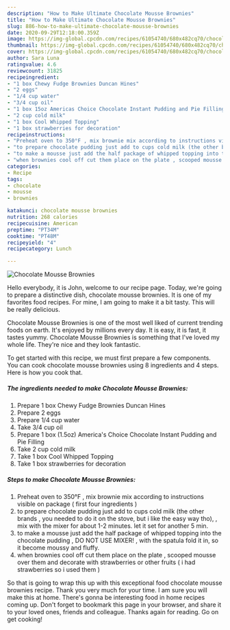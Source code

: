 ```yaml
---
description: "How to Make Ultimate Chocolate Mousse Brownies"
title: "How to Make Ultimate Chocolate Mousse Brownies"
slug: 886-how-to-make-ultimate-chocolate-mousse-brownies
date: 2020-09-29T12:18:00.359Z
image: https://img-global.cpcdn.com/recipes/61054740/680x482cq70/chocolate-mousse-brownies-recipe-main-photo.jpg
thumbnail: https://img-global.cpcdn.com/recipes/61054740/680x482cq70/chocolate-mousse-brownies-recipe-main-photo.jpg
cover: https://img-global.cpcdn.com/recipes/61054740/680x482cq70/chocolate-mousse-brownies-recipe-main-photo.jpg
author: Sara Luna
ratingvalue: 4.6
reviewcount: 31825
recipeingredient:
- "1 box Chewy Fudge Brownies Duncan Hines"
- "2 eggs"
- "1/4 cup water"
- "3/4 cup oil"
- "1 box 15oz Americas Choice Chocolate Instant Pudding and Pie Filling"
- "2 cup cold milk"
- "1 box Cool Whipped Topping"
- "1 box strawberries for decoration"
recipeinstructions:
- "Preheat oven to 350°F , mix brownie mix according to instructions visible on package ( first four ingredients )"
- "to prepare chocolate pudding just add to cups cold milk (the other brands , you needed to do it on the stove, but i like the easy way tho), , mix with the mixer for about 1-2 minutes.  let it set for another 5 min."
- "to make a mousse just add the half package of whipped topping into the chocolate pudding  , DO NOT USE MIXER! , with the spatula fold it in, so it become moussy and fluffy."
- "when brownies cool off cut them place on the plate , scooped mousse over them and decorate with strawberries or other fruits ( i had strawberries so i used them )"
categories:
- Recipe
tags:
- chocolate
- mousse
- brownies

katakunci: chocolate mousse brownies 
nutrition: 268 calories
recipecuisine: American
preptime: "PT34M"
cooktime: "PT48M"
recipeyield: "4"
recipecategory: Lunch

---
```



![Chocolate Mousse Brownies](https://img-global.cpcdn.com/recipes/61054740/680x482cq70/chocolate-mousse-brownies-recipe-main-photo.jpg)

Hello everybody, it is John, welcome to our recipe page. Today, we're going to prepare a distinctive dish, chocolate mousse brownies. It is one of my favorites food recipes. For mine, I am going to make it a bit tasty. This will be really delicious.



Chocolate Mousse Brownies is one of the most well liked of current trending foods on earth. It's enjoyed by millions every day. It is easy, it is fast, it tastes yummy. Chocolate Mousse Brownies is something that I've loved my whole life. They're nice and they look fantastic.


To get started with this recipe, we must first prepare a few components. You can cook chocolate mousse brownies using 8 ingredients and 4 steps. Here is how you cook that.

<!--inarticleads1-->

##### The ingredients needed to make Chocolate Mousse Brownies:

1. Prepare 1 box Chewy Fudge Brownies Duncan Hines
1. Prepare 2 eggs
1. Prepare 1/4 cup water
1. Take 3/4 cup oil
1. Prepare 1 box (1.5oz) America&#39;s Choice Chocolate Instant Pudding and Pie Filling
1. Take 2 cup cold milk
1. Take 1 box Cool Whipped Topping
1. Take 1 box strawberries for decoration




<!--inarticleads2-->

##### Steps to make Chocolate Mousse Brownies:

1. Preheat oven to 350°F , mix brownie mix according to instructions visible on package ( first four ingredients )
1. to prepare chocolate pudding just add to cups cold milk (the other brands , you needed to do it on the stove, but i like the easy way tho), , mix with the mixer for about 1-2 minutes.  let it set for another 5 min.
1. to make a mousse just add the half package of whipped topping into the chocolate pudding  , DO NOT USE MIXER! , with the spatula fold it in, so it become moussy and fluffy.
1. when brownies cool off cut them place on the plate , scooped mousse over them and decorate with strawberries or other fruits ( i had strawberries so i used them )




So that is going to wrap this up with this exceptional food chocolate mousse brownies recipe. Thank you very much for your time. I am sure you will make this at home. There's gonna be interesting food in home recipes coming up. Don't forget to bookmark this page in your browser, and share it to your loved ones, friends and colleague. Thanks again for reading. Go on get cooking!
